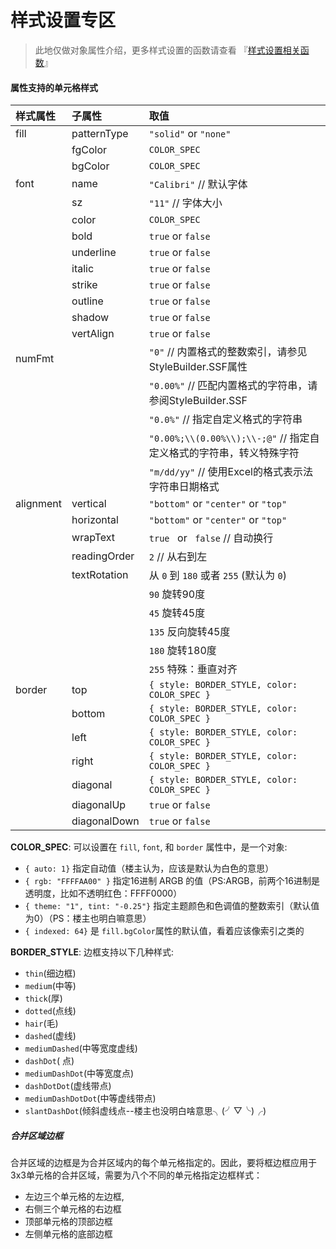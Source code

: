 # 样式设置专区

> 此地仅做对象属性介绍，更多样式设置的函数请查看 『[样式设置相关函数](./函数列表/样式设置相关函数.html)』

#### 属性支持的单元格样式

| 样式属性  | 子属性       | 取值                                                         |
| :-------- | :----------- | :----------------------------------------------------------- |
| fill      | patternType  | `"solid"` or `"none"`                                        |
|           | fgColor      | `COLOR_SPEC`                                                 |
|           | bgColor      | `COLOR_SPEC`                                                 |
| font      | name         | `"Calibri"` // 默认字体                                      |
|           | sz           | `"11"` // 字体大小                                           |
|           | color        | `COLOR_SPEC`                                                 |
|           | bold         | `true` or `false`                                            |
|           | underline    | `true` or `false`                                            |
|           | italic       | `true` or `false`                                            |
|           | strike       | `true` or `false`                                            |
|           | outline      | `true` or `false`                                            |
|           | shadow       | `true` or `false`                                            |
|           | vertAlign    | `true` or `false`                                            |
| numFmt    |              | `"0"`  // 内置格式的整数索引，请参见StyleBuilder.SSF属性     |
|           |              | `"0.00%"` // 匹配内置格式的字符串，请参阅StyleBuilder.SSF    |
|           |              | `"0.0%"`  // 指定自定义格式的字符串                          |
|           |              | `"0.00%;\\(0.00%\\);\\-;@"` // 指定自定义格式的字符串，转义特殊字符 |
|           |              | `"m/dd/yy"` // 使用Excel的格式表示法字符串日期格式           |
| alignment | vertical     | `"bottom"` or `"center"` or `"top"`                          |
|           | horizontal   | `"bottom"` or `"center"` or `"top"`                          |
|           | wrapText     | `true ` or ` false` // 自动换行                              |
|           | readingOrder | `2` // 从右到左                                              |
|           | textRotation | 从 `0` 到 `180` 或者 `255` (默认为 `0`)                      |
|           |              | `90` 旋转90度                                                |
|           |              | `45` 旋转45度                                                |
|           |              | `135` 反向旋转45度                                           |
|           |              | `180` 旋转180度                                              |
|           |              | `255` 特殊：垂直对齐                                         |
| border    | top          | `{ style: BORDER_STYLE, color: COLOR_SPEC }`                 |
|           | bottom       | `{ style: BORDER_STYLE, color: COLOR_SPEC }`                 |
|           | left         | `{ style: BORDER_STYLE, color: COLOR_SPEC }`                 |
|           | right        | `{ style: BORDER_STYLE, color: COLOR_SPEC }`                 |
|           | diagonal     | `{ style: BORDER_STYLE, color: COLOR_SPEC }`                 |
|           | diagonalUp   | `true` or `false`                                            |
|           | diagonalDown | `true` or `false`                                            |

**COLOR_SPEC**: 可以设置在 `fill`, `font`, 和 `border` 属性中，是一个对象:

- `{ auto: 1}` 指定自动值（楼主认为，应该是默认为白色的意思）
- `{ rgb: "FFFFAA00" }` 指定16进制 ARGB 的值（PS:ARGB，前两个16进制是透明度，比如不透明红色：FFFF0000）
- `{ theme: "1", tint: "-0.25"}` 指定主题颜色和色调值的整数索引（默认值为0）（PS：楼主也明白嘛意思）
- `{ indexed: 64}` 是 `fill.bgColor`属性的默认值，看着应该像索引之类的

**BORDER_STYLE**: 边框支持以下几种样式:

- `thin`(细边框)
- `medium`(中等)
- `thick`(厚)
- `dotted`(点线)
- `hair`(毛)
- `dashed`(虚线)
- `mediumDashed`(中等宽度虚线)
- `dashDot`( 点)
- `mediumDashDot`(中等宽度点)
- `dashDotDot`(虚线带点)
- `mediumDashDotDot`(中等虚线带点)
- `slantDashDot`(倾斜虚线点--楼主也没明白啥意思╮(╯▽╰)╭)

##### 合并区域边框

合并区域的边框是为合并区域内的每个单元格指定的。因此，要将框边框应用于3x3单元格的合并区域，需要为八个不同的单元格指定边框样式：

- 左边三个单元格的左边框,
- 右侧三个单元格的右边框
- 顶部单元格的顶部边框
- 左侧单元格的底部边框